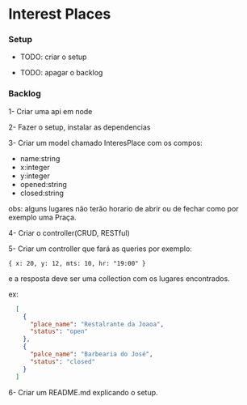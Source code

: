 # Interest Places

### Setup

* TODO: criar o setup

* TODO: apagar o backlog

### Backlog

1- Criar uma api em node

2- Fazer o setup, instalar as dependencias

3- Criar um model chamado InteresPlace com os compos:

  * name:string
  * x:integer
  * y:integer
  * opened:string
  * closed:string

obs: alguns lugares não terão horario de abrir ou de fechar como por exemplo uma Praça.

4- Criar o controller(CRUD, RESTful)

5- Criar um controller que fará as queries por exemplo:

`{ x: 20, y: 12, mts: 10, hr: "19:00" }`

e a resposta deve ser uma collection com os lugares encontrados.

ex:

```json
  [
    {
      "place_name": "Restalrante da Joaoa",
      "status": "open"
    },
    {
      "palce_name": "Barbearia do José",
      "status": "closed"
    }
  ]
```

6-  Criar um README.md explicando o setup.
